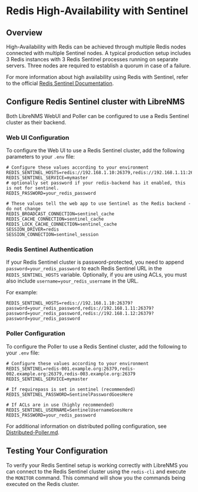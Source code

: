# Redis High-Availability with Sentinel

## Overview

High-Availability with Redis can be achieved through multiple Redis nodes connected with multiple Sentinel nodes. A typical production setup includes 3 Redis instances with 3 Redis Sentinel processes running on separate servers. Three nodes are required to establish a quorum in case of a failure.

For more information about high availability using Redis with Sentinel, refer to the official [Redis Sentinel Documentation](https://redis.io/docs/latest/operate/oss_and_stack/management/sentinel/).

## Configure Redis Sentinel cluster with LibreNMS

Both LibreNMS WebUI and Poller can be configured to use a Redis Sentinel cluster as their backend.

### Web UI Configuration

To configure the Web UI to use a Redis Sentinel cluster, add the following parameters to your `.env` file:

```
# Configure these values according to your environment
REDIS_SENTINEL_HOSTS=redis://192.168.1.10:26379,redis://192.168.1.11:26379,redis://192.168.1.12:26379
REDIS_SENTINEL_SERVICE=mymaster
# optionally set password if your redis-backend has it enabled, this is not for sentinel.
REDIS_PASSWORD=your_redis_password

# These values tell the web app to use Sentinel as the Redis backend - do not change
REDIS_BROADCAST_CONNECTION=sentinel_cache
REDIS_CACHE_CONNECTION=sentinel_cache
REDIS_LOCK_CACHE_CONNECTION=sentinel_cache
SESSION_DRIVER=redis
SESSION_CONNECTION=sentinel_session
```

### Redis Sentinel Authentication

If your Redis Sentinel cluster is password-protected, you need to append `password=your_redis_password` to each Redis Sentinel URL in the `REDIS_SENTINEL_HOSTS` variable.
Optionally, if you are using ACLs, you must also include `username=your_redis_username` in the URL.

For example:

```
REDIS_SENTINEL_HOSTS=redis://192.168.1.10:26379?password=your_redis_password,redis://192.168.1.11:26379?password=your_redis_password,redis://192.168.1.12:26379?password=your_redis_password
```

### Poller Configuration

To configure the Poller to use a Redis Sentinel cluster, add the following to your `.env` file:

```
# Configure these values according to your environment
REDIS_SENTINEL=redis-001.example.org:26379,redis-002.example.org:26379,redis-003.example.org:26379
REDIS_SENTINEL_SERVICE=mymaster

# If requirepass is set in sentinel (recommended)
REDIS_SENTINEL_PASSWORD=SentinelPasswordGoesHere

# If ACLs are in use (highly recommended)
REDIS_SENTINEL_USERNAME=SentinelUsernameGoesHere
REDIS_PASSWORD=your_redis_password
```

For additional information on distributed polling configuration, see [Distributed-Poller.md](Distributed-Poller.md#using-redis).

## Testing Your Configuration

To verify your Redis Sentinel setup is working correctly with LibreNMS you can connect to the Redis Sentinel cluster using the `redis-cli` and execute the `MONITOR` command. This command will show you the commands being executed on the Redis cluster.
